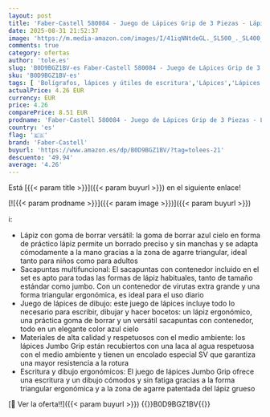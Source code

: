 ```yaml
---
layout: post
title: 'Faber-Castell 580084 - Juego de Lápices Grip de 3 Piezas - Lápiz Jumbo B + Sacapuntas + Goma de Borrar - Azul Cielo'
date: 2025-08-31 21:52:37
image: 'https://m.media-amazon.com/images/I/41iqNNtdeGL._SL500_._SL400_.jpg'
comments: true
category: ofertas
author: 'tole.es'
slug: 'B0D9BGZ1BV-es Faber-Castell 580084 - Juego de Lápices Grip de 3 Piezas -...'
sku: 'B0D9BGZ1BV-es'
tags: [ 'Bolígrafos, lápices y útiles de escritura','Lápices','Lápices de madera','Oficina y papelería','borrar','de','faber-castell','goma','lápices','lápiz','sacapuntas','🇪🇸', ]
actualPrice: 4.26 EUR
currency: EUR
price: 4.26
comparePrice: 8.51 EUR
prodname: 'Faber-Castell 580084 - Juego de Lápices Grip de 3 Piezas - Lápiz Jumbo B + Sacapuntas + Goma de Borrar - Azul Cielo'
country: 'es'
flag: '🇪🇸'
brand: 'Faber-Castell'
buyurl: 'https://www.amazon.es/dp/B0D9BGZ1BV/?tag=tolees-21'
descuento: '49.94'
average: '4.26'
---
```


Está [{{< param title >}}]({{< param buyurl >}}) en el siguiente enlace!

[![{{< param prodname >}}]({{< param image >}})]({{< param buyurl >}})

ℹ️:

- Lápiz con goma de borrar versátil: la goma de borrar azul cielo en forma de práctico lápiz permite un borrado preciso y sin manchas y se adapta cómodamente a la mano gracias a la zona de agarre triangular, ideal tanto para niños como para adultos
- Sacapuntas multifuncional: El sacapuntas con contenedor incluido en el set es apto para todas las formas de lápiz habituales, tanto de tamaño estándar como jumbo. Con un contenedor de virutas extra grande y una forma triangular ergonómica, es ideal para el uso diario
- Juego de lápices de dibujo: este juego de lápices incluye todo lo necesario para escribir, dibujar y hacer bocetos: un lápiz ergonómico, una práctica goma de borrar y un versátil sacapuntas con contenedor, todo en un elegante color azul cielo
- Materiales de alta calidad y respetuosos con el medio ambiente: los lápices Jumbo Grip están recubiertos con una laca al agua respetuosa con el medio ambiente y tienen un encolado especial SV que garantiza una mayor resistencia a la rotura
- Escritura y dibujo ergonómicos: El juego de lápices Jumbo Grip ofrece una escritura y un dibujo cómodos y sin fatiga gracias a la forma triangular ergonómica y a la zona de agarre patentada del lápiz grueso

[🛒 Ver la oferta!!]({{< param buyurl >}})
{{<world>}}B0D9BGZ1BV{{</world>}}
